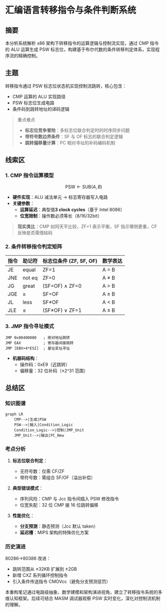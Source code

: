 # 汇编语言转移指令与条件判断系统

## 摘要

本分析系统解析 x86 架构下转移指令的运算逻辑与控制流实现，通过 CMP 指令的 ALU 运算生成 PSW 标志位，构建基于布尔代数的条件转移判定体系，实现程序流的精确控制。

## 主题

转移指令通过 PSW 标志位状态机实现控制流跳转，核心包含：

- CMP 运算的 ALU 实现路径
- PSW 标志位生成电路
- 条件码到跳转地址的译码逻辑

> 重点难点
>
> - **标志位竞争冒险**：多标志位联合判定时的时序同步问题
> - **带符号数边界条件**：SF 与 OF 标志的联合判定逻辑
> - **跳转偏移量计算**：PC 相对寻址的补码编码机制

## 线索区

### 1. CMP 指令运算模型

$$\text{PSW} \leftarrow \text{SUB}(A,B)$$

- **硬件实现**：ALU 减法单元 → 标志寄存器写入电路
- **关键参数**：
  - **运算延迟**：典型值**3 clock cycles**（基于 Intel 8086）
  - **位宽限制**：操作数必须等长（8/16/32bit）

> **现实类比**：CMP 如同天平比较，ZF=1 表示平衡，SF 指示哪侧更重，CF 反映是否需借砝码

### 2. 条件转移指令判定矩阵

| 指令 | 助记符 | 标志位条件 (ZF, SF, OF) | 数学表达 |
| ---- | ------ | ----------------------- | -------- |
| JE   | equal  | ZF=1                    | A = B    |
| JNE  | not eq | ZF=0                    | A ≠ B    |
| JG   | great  | (SF=OF) ∧ ZF=0          | A > B    |
| JGE  | ≥      | SF=OF                   | A ≥ B    |
| JL   | less   | SF≠OF                   | A < B    |
| JLE  | ≤      | (SF≠OF) ∨ ZF=1          | A ≤ B    |

### 3. JMP 指令寻址模式

```assembly
JMP 0x00400000   ; 绝对地址跳转
JMP EAX          ; 寄存器间接跳转
JMP [EBX+4*ESI]  ; 基址变址寻址
```

- **机器码结构**：
  - 操作码：0xE9（近跳转）
  - 偏移量：32 位补码（±2^31 范围）

## 总结区

### 知识图谱

```mermaid
graph LR
    CMP-->|生成|PSW
    PSW-->|输入|Condition_Logic
    Condition_Logic-->|控制|JMP_Unit
    JMP_Unit-->|输出|PC_New
```

### 考点分析

1. **标志位联合判定**：

   - 无符号数：仅需 CF/ZF
   - 带符号数：需组合 SF/OF（溢出补偿）

2. **典型错误模式**：

   - 序列风险：CMP 与 Jcc 指令间插入 PSW 修改指令
   - 位宽失配：32 位 CMP 接 16 位跳转偏移

3. **性能优化**：
   - **分支预测**：静态预测（Jcc 默认 taken）
   - **延迟槽**：MIPS 架构的特殊优化方案

### 历史演进

80286→80386 改进：

- 跳转范围从 ±32KB 扩展到 ±2GB
- 新增 CXZ 系列循环控制指令
- 引入条件传送指令 CMOVcc（避免分支预测惩罚）

本重构笔记通过电路级抽象、数学建模和架构演进视角，建立了转移指令系统的多维认知框架。后续可结合 MASM 调试器观察 PSW 实时变化，深化对控制流机制的理解。
